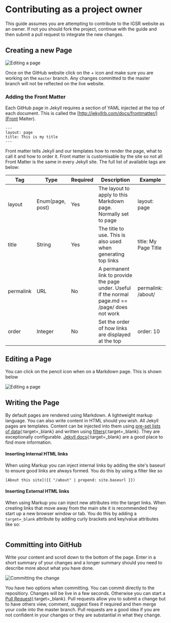 # Contributing as a project owner

This guide assumes you are attempting to contribute to the IGSR website as an owner. If not you should fork the project, continue with the guide and then submit a pull request to integrate the new changes.

## Creating a new Page

<img alt="Editing a page" src="https://raw.githubusercontent.com/igsr/igsr.github.io/HEAD/_readme_imgs/add.png"/>

Once on the GitHub website click on the + icon and make sure you are working on the `master` branch. Any changes committed to the master branch will not be reflected on the live website.

### Adding the Front Matter

Each GitHub page in Jekyll requires a section of YAML injected at the top of each document. This is called the [http://jekyllrb.com/docs/frontmatter/](Front Matter).

```
---
layout: page
title: This is my title
---
```

Front matter tells Jekyll and our templates how to render the page, what to call it and how to order it. Front matter is customisable by the site so not all Front Matter is the same in every Jekyll site. The full list of available tags are below:

| Tag       | Type             | Required | Description                                                                                      | Example              |
|-----------|------------------|----------|--------------------------------------------------------------------------------------------------|----------------------|
| layout    | Enum(page, post) | Yes      | The layout to apply to this Markdown page. Normally set to page                                  | layout: page         |
| title     | String           | Yes      | The title to use. This is also used when generating top links                                    | title: My Page Title |
| permalink | URL              | No       | A permanent link to provide the page under. Useful if the normal page.md == /page/ does not work | permalink: /about/   |
| order     | Integer          | No       | Set the order of how links are displayed at the top                                              | order: 10            |

## Editing a Page

You can click on the pencil icon when on a Markdown page. This is shown below

<img alt="Editing a page" src="https://raw.githubusercontent.com/igsr/igsr.github.io/HEAD/_readme_imgs/edit.png"/>

## Writing the Page

By default pages are rendered using Markdown. A lightweight markup language. You can also write content in HTML should you wish. All Jekyll pages are templates. Content can be injected into them using [pre-set lists of data](http://jekyllrb.com/docs/datafiles){:target=_blank} and written using [filters](http://jekyllrb.com/docs/templates/){:target=_blank}. They are exceptionally configurable. [Jekyll docs](http://jekyllrb.com/docs/){:target=_blank} are a good place to find more information.

#### Inserting Internal HTML links

When using Markup you can inject internal links by adding the site's baseurl to ensure good links are always formed. You do this by using a filter like so

```
[About this site]({{ "/about" | prepend: site.baseurl }})
```

#### Inserting External HTML links

When using Markup you can inject new attributes into the target links. When creating links that move away from the main site it is recommended they start up a new browser window or tab. You do this by adding a `target=_blank` attribute by adding curly brackets and key/value attributes like so:

```[Ensembl](http://ensembl.org){:target=_blank}
```

## Committing into GitHub

Write your content and scroll down to the bottom of the page. Enter in a short summary of your changes and a longer summary should you need to describe more about what you have done.

<img alt="Committing the change" src="https://raw.githubusercontent.com/igsr/igsr.github.io/HEAD/_readme_imgs/commit.png"/>

You have two options when committing. You can commit directly to the repositiory. Changes will be live in a few seconds. Otherwise you can start a [Pull Request](https://help.github.com/articles/using-pull-requests){:target=_blank}. Pull requests allow you to submit a change but to have others view, comment, suggest fixes if required and then merge your code into the master branch. Pull requests are a good idea if you are not confident in your changes or they are substantial in what they change.
